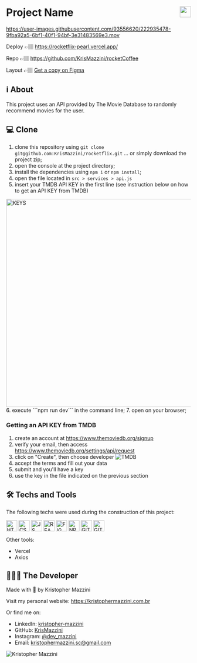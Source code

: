 # Project Name <img height=30 align="right" src="https://user-images.githubusercontent.com/93556620/222935374-355a231f-47f0-45ed-99cd-84a62fd0562e.svg">



https://user-images.githubusercontent.com/93556620/222935478-9fba92a5-6bf1-40f1-94bf-3e31483569e3.mov



Deploy 👉🏽 https://rocketflix-pearl.vercel.app/

Repo 👉🏽 https://github.com/KrisMazzini/rocketCoffee

Layout 👉🏽 [Get a copy on Figma](https://www.figma.com/file/9HFoO4wNB150gRSV4v0Qse/DD-%2F-Rocketflix/duplicate)

## ℹ️ About

This project uses an API provided by The Movie Database to randomly recommend
movies for the user.

## 💻 Clone

1. clone this repository using ```git clone git@github.com:KrisMazzini/rocketflix.git``` ... or simply download the project zip;
2. open the console at the project directory;
3. install the dependencies using ```npm i``` or ```npm install```;
4. open the file located in ```src > services > api.js```
5. insert your TMDB API KEY in the first line (see instruction below on how to get an API KEY from TMDB)
<img width="566" alt="KEYS" src="https://user-images.githubusercontent.com/93556620/222935298-090cc35c-2d93-4eb1-aa01-b4dbea549393.png">
6. execute ```npm run dev``` in the command line;
7. open <http://localhost:3000> on your browser;


### Getting an API KEY from TMDB

1. create an account at https://www.themoviedb.org/signup
2. verify your email, then access https://www.themoviedb.org/settings/api/request
3. click on "Create", then choose developer
![TMDB](https://user-images.githubusercontent.com/93556620/222935317-703cf050-b822-4481-bece-35d4c65a900c.png)
4. accept the terms and fill out your data
5. submit and you'll have a key
6. use the key in the file indicated on the previous section

## 🛠️ Techs and Tools

The following techs were used during the construction of this project:
<div style="display: inline-block">
  <img align="center" alt="HTML" height="30" src="https://cdn.jsdelivr.net/gh/devicons/devicon/icons/html5/html5-original.svg" />
  <img align="center" alt="CSS" height="30" src="https://cdn.jsdelivr.net/gh/devicons/devicon/icons/css3/css3-original.svg">
  <img align="center" alt="JS" height="30" src="https://cdn.jsdelivr.net/gh/devicons/devicon/icons/javascript/javascript-plain.svg" />
  <img align="center" alt="REACT" height="30" src="https://cdn.jsdelivr.net/gh/devicons/devicon/icons/react/react-original.svg" />
  <img align="center" alt="FIGMA" height="30" src="https://cdn.jsdelivr.net/gh/devicons/devicon/icons/figma/figma-original.svg" />
  <img align="center" alt="NPM" height="30" src="https://cdn.jsdelivr.net/gh/devicons/devicon/icons/npm/npm-original-wordmark.svg" />
  <img align="center" alt="GIT" height="30" src="https://cdn.jsdelivr.net/gh/devicons/devicon/icons/git/git-original.svg" />
  <img align="center" alt="GITHUB" height="30" src="https://cdn.jsdelivr.net/gh/devicons/devicon/icons/github/github-original.svg"
  <img align="center" alt="VSCODE" height="30" src="https://cdn.jsdelivr.net/gh/devicons/devicon/icons/vscode/vscode-original.svg" />

</div>

<br>
<p>Other tools:</p> 

- Vercel
- Axios

## 🧔🏽‍♂️ The Developer

Made with 🤍 by Kristopher Mazzini

Visit my personal website: https://kristophermazzini.com.br

Or find me on:

- LinkedIn: [kristopher-mazzini](https://www.linkedin.com/in/kristopher-mazzini/)
- GitHub: [KrisMazzini](https://github.com/KrisMazzini)
- Instagram: [@dev_mazzini](https://www.instagram.com/dev_mazzini/)
- Email: kristophermazzini.sc@gmail.com

![Kristopher Mazzini](https://user-images.githubusercontent.com/93556620/222932116-c255fab0-5888-4b26-b9b2-dc388c7fa607.png)
